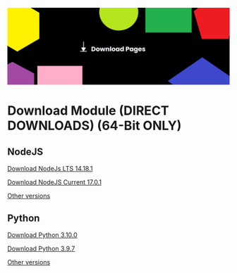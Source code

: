 ![Download-Page](dl-banner_img.png)
# Download Module (DIRECT DOWNLOADS) (64-Bit ONLY)
## NodeJS
[Download NodeJs LTS 14.18.1](https://nodejs.org/dist/v14.18.1/node-v14.18.1-x64.msi)
<p> </p>
<a href="https://nodejs.org/dist/v17.0.1/node-v17.0.1-x64.msi">Download NodeJS Current 17.0.1</a>
<p> </p>
<a href="https://nodejs.org/dist/">Other versions</a>
 
## Python
<a href="https://www.python.org/ftp/python/3.10.0/python-3.10.0-amd64.exe">Download Python 3.10.0</a>
<p> </p>
<a href="https://www.python.org/ftp/python/3.9.7/python-3.9.7-amd64.exe">Download Python 3.9.7</a>
<p> </p>
<a href="https://www.python.org/downloads/">Other versions</a>
